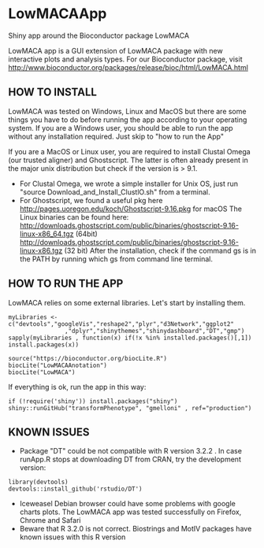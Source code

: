 # LowMACAApp
Shiny app around the Bioconductor package LowMACA

LowMACA app is a GUI extension of LowMACA package with new interactive plots and analysis types.
For our Bioconductor package, visit http://www.bioconductor.org/packages/release/bioc/html/LowMACA.html

## HOW TO INSTALL
LowMACA was tested on Windows, Linux and MacOS but there are some things you have to do before running the app according to your operating system.
If you are a Windows user, you should be able to run the app without any installation required. Just skip to "how to run the App"

If you are a MacOS or Linux user, you are required to install Clustal Omega (our trusted aligner) and Ghostscript. The latter is often already present in the major unix distribution but check if the version is > 9.1. 
* For Clustal Omega, we wrote a simple installer for Unix OS, just run "source Download_and_Install_ClustlO.sh" from a terminal.
* For Ghostscript, we found a useful pkg here http://pages.uoregon.edu/koch/Ghostscript-9.16.pkg for macOS
The Linux binaries can be found here:
	http://downloads.ghostscript.com/public/binaries/ghostscript-9.16-linux-x86_64.tgz (64bit)  
	http://downloads.ghostscript.com/public/binaries/ghostscript-9.16-linux-x86.tgz (32 bit)
After the installation, check if the command gs is in the PATH by running which gs from command line terminal.

## HOW TO RUN THE APP
LowMACA relies on some external libraries. Let's start by installing them.
```{r}
myLibraries <- c("devtools","googleVis","reshape2","plyr","d3Network","ggplot2"
                ,"dplyr","shinythemes","shinydashboard","DT","gmp")
sapply(myLibraries , function(x) if(!x %in% installed.packages()[,1]) install.packages(x))

source("https://bioconductor.org/biocLite.R")
biocLite("LowMACAAnotation")
biocLite("LowMACA")
```
If everything is ok, run the app in this way:
```{r}
if (!require('shiny')) install.packages("shiny")
shiny::runGitHub("transformPhenotype", "gmelloni" , ref="production")
```

## KNOWN ISSUES
* Package "DT" could be not compatible with R version 3.2.2 . In case runApp.R stops at downloading DT from CRAN, try the development version:
```{r}
library(devtools)
devtools::install_github('rstudio/DT')
```
* Iceweasel Debian browser could have some problems with google charts plots. The LowMACA app was tested successfully on Firefox, Chrome and Safari
* Beware that R 3.2.0 is not correct. Biostrings and MotIV packages have known issues with this R version
